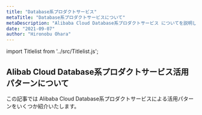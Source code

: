 ```yaml
---
title: "Database系プロダクトサービス"
metaTitle: "Database系プロダクトサービスについて"
metaDescription: "Alibaba Cloud Database系プロダクトサービス についてを説明します"
date: "2021-09-07"
author: "Hironobu Ohara"
---
```


import Titlelist from '../src/Titlelist.js';


<!-- 
query MyQuery {
  allMarkdownRemark(
    filter: {fileAbsolutePath: {regex: "/usecase-Database/"}}
    sort: {fields: fileAbsolutePath, order: ASC}
  ) {
    nodes {
      frontmatter {
        title
        metaTitle
        metaDescription
        date(formatString: "yyyy/MM/DD")
        author       
      }
      fileAbsolutePath
    }
  }
}
-->


## Alibab Cloud Database系プロダクトサービス活用パターンについて

この記事では Alibaba Cloud Database系プロダクトサービスによる活用パターンをいくつか紹介いたします。


<Titlelist 
    metaTitle="POLARDBとRDSの性能比較"
    metaDescription="Alibaba Cloud POLARDBとRDSの簡単な性能比較（Sysbench編）"
    url="https://pangsen.github.io/help/usecase-Database/DATABASE_001_PolarDB_Sysbench"
    imageurl="https://raw.githubusercontent.com/sbcloud/help/master/content/usecase-Database/Database_images_26006613495358500/000000000000000003.png"
    date="2020/01/10"
    author="SBC engineer blog"
/>


<Titlelist 
    metaTitle="ワンクリックでPolarDBへ"
    metaDescription="ワンクリックで既存のRDSからPOLARDBを作成する"
    url="https://pangsen.github.io/help/usecase-Database/DATABASE_002_On_click_PolarDB"
    imageurl="https://raw.githubusercontent.com/sbcloud/help/master/content/usecase-Database/Database_images_26006613497985700/000000000000000004.png"
    date="2020/01/17"
    author="SBC engineer blog"
/>


<Titlelist 
    metaTitle="TableStoreのインデックス機能"
    metaDescription="TableStoreのインデックス機能の紹介"
    url="https://pangsen.github.io/help/usecase-Database/DATABASE_003_tebale-store-index"
    imageurl="https://raw.githubusercontent.com/sbcloud/help/master/content/usecase-Database/Database_images_26006613589299100/20200624162717.png"
    date="2020/07/03"
    author="SBC engineer blog"
/>



<Titlelist 
    metaTitle="RDS SQL Serverの暗号化"
    metaDescription="ApsaraDB RDS for SQLServerでデータをTDE暗号化し、確認してみる"
    url="https://pangsen.github.io/help/usecase-Database/DATABASE_004_ApsaraDB-TDE"
    imageurl="https://raw.githubusercontent.com/sbcloud/help/master/content/usecase-Database/Database_images_26006613777375500/20210618211853.png"
    date="2021/06/18"
    author="sbc_ohara"
/>

